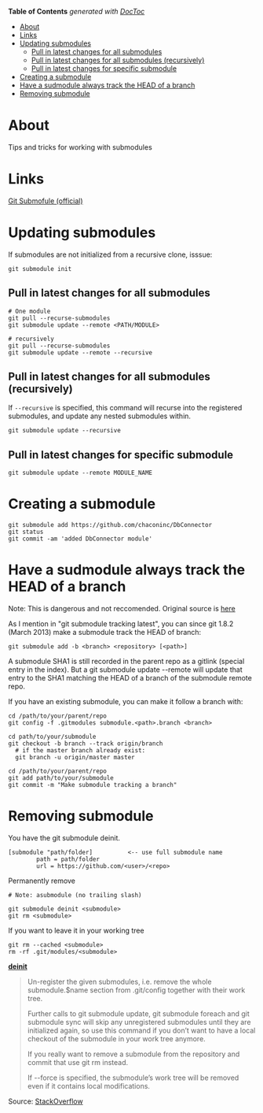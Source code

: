 <!-- START doctoc generated TOC please keep comment here to allow auto update -->
<!-- DON'T EDIT THIS SECTION, INSTEAD RE-RUN doctoc TO UPDATE -->
**Table of Contents**  *generated with [DocToc](https://github.com/thlorenz/doctoc)*

- [About](#about)
- [Links](#links)
- [Updating submodules](#updating-submodules)
  - [Pull in latest changes for all submodules](#pull-in-latest-changes-for-all-submodules)
  - [Pull in latest changes for all submodules (recursively)](#pull-in-latest-changes-for-all-submodules-recursively)
  - [Pull in latest changes for specific submodule](#pull-in-latest-changes-for-specific-submodule)
- [Creating a submodule](#creating-a-submodule)
- [Have a sudmodule always track the HEAD of a branch](#have-a-sudmodule-always-track-the-head-of-a-branch)
- [Removing submodule](#removing-submodule)

<!-- END doctoc generated TOC please keep comment here to allow auto update -->

# About
Tips and tricks for working with submodules

# Links
[Git Submofule (official)](https://git-scm.com/book/en/v2/Git-Tools-Submodules)

# Updating submodules

If submodules are not initialized from a recursive clone, isssue:
```
git submodule init
```

## Pull in latest changes for all submodules
```
# One module
git pull --recurse-submodules
git submodule update --remote <PATH/MODULE>

# recursively
git pull --recurse-submodules
git submodule update --remote --recursive
```

## Pull in latest changes for all submodules (recursively)
If `--recursive` is specified, this command will recurse into the registered submodules, and update any nested submodules within.

```
git submodule update --recursive
```

## Pull in latest changes for specific submodule
```
git submodule update --remote MODULE_NAME
```

# Creating a submodule

```
git submodule add https://github.com/chaconinc/DbConnector
git status
git commit -am 'added DbConnector module'
```

# Have a sudmodule always track the HEAD of a branch

Note: This is dangerous and not reccomended. Original source is [here](http://stackoverflow.com/a/31851819)

As I mention in "git submodule tracking latest", you can since git 1.8.2 (March 2013) make a submodule track the HEAD of branch:

```
git submodule add -b <branch> <repository> [<path>]
```

A submodule SHA1 is still recorded in the parent repo as a gitlink (special entry in the index).
But a git submodule update --remote will update that entry to the SHA1 matching the HEAD of a branch of the submodule remote repo.

If you have an existing submodule, you can make it follow a branch with:
```
cd /path/to/your/parent/repo
git config -f .gitmodules submodule.<path>.branch <branch>

cd path/to/your/submodule
git checkout -b branch --track origin/branch
  # if the master branch already exist:
  git branch -u origin/master master

cd /path/to/your/parent/repo
git add path/to/your/submodule
git commit -m "Make submodule tracking a branch"
```

# Removing submodule

You have the git submodule deinit.

```
[submodule "path/folder]          <-- use full submodule name
        path = path/folder
        url = https://github.com/<user>/<repo>
```

Permanently remove
```
# Note: asubmodule (no trailing slash)

git submodule deinit <submodule>    
git rm <submodule>
```

If you want to leave it in your working tree
```
git rm --cached <submodule>
rm -rf .git/modules/<submodule>
```

**[deinit](https://git-scm.com/docs/git-submodule)**

>Un-register the given submodules, i.e. remove the whole submodule.$name
section from .git/config together with their work tree.
>
>Further calls to git submodule update, git submodule foreach and git submodule sync will skip any unregistered submodules until they are initialized again, so use this command if you don’t want to have a local checkout of the submodule in your work tree anymore.
>
>If you really want to remove a submodule from the repository and commit that use git rm instead.
>
>If --force is specified, the submodule’s work tree will be removed even if it contains local modifications.

Source: [StackOverflow](https://stackoverflow.com/questions/29850029/what-is-the-current-way-to-remove-a-git-submodule)  
